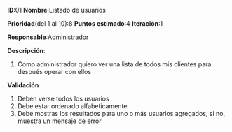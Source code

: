 **ID**:01
**Nombre**:Listado de usuarios

**Prioridad**(del 1 al 10):8
**Puntos estimado**:4
**Iteración**:1

**Responsable**:Administrador

**Descripción**:
1. Como administrador quiero ver una lista de todos mis clientes para después operar con ellos

**Validación**
1. Deben verse todos los usuarios
1. Debe estar ordenado alfabeticamente
1. Debe mostras los resultados para uno o más usuarios agregados, si no, muestra un mensaje de error
